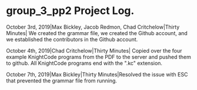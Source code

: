 # group_3_pp2 Project Log. 
October 3rd, 2019|Max Bickley, Jacob Redmon, Chad Critchelow|Thirty Minutes| We created the grammar file, we created the Github account, and we established the contributors in the Github account.

October 4th, 2019|Chad Critchelow|Thirty Minutes| Copied over the four example KnightCode programs from the PDF to the server and pushed them to github. All KnightCode programs end with the ".kc" extension.

October 7th, 2019|Max Bickley|Thirty Minutes|Resolved the issue with ESC that prevented the grammar file from running.
